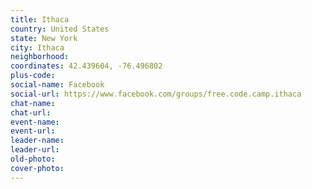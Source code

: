 ```yaml
---
title: Ithaca
country: United States
state: New York
city: Ithaca
neighborhood: 
coordinates: 42.439604, -76.496802
plus-code:
social-name: Facebook
social-url: https://www.facebook.com/groups/free.code.camp.ithaca
chat-name:
chat-url:
event-name:
event-url:
leader-name:
leader-url:
old-photo: 
cover-photo:
---
```

